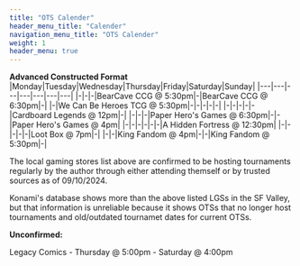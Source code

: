 ```yaml
---
title: "OTS Calender"
header_menu_title: "Calender"
navigation_menu_title: "OTS Calender"
weight: 1
header_menu: true
---
```

**Advanced Constructed Format**
|Monday|Tuesday|Wednesday|Thursday|Friday|Saturday|Sunday|
|---|---|---|---|---|---|---|
|-|-|-|BearCave CCG @ 5:30pm|-|BearCave CCG @ 6:30pm|-|
|-|We Can Be Heroes TCG @ 5:30pm|-|-|-|-|-|
|-|-|-|-|-|Cardboard Legends @ 12pm|-|
|-|-|-|Paper Hero's Games @ 6:30pm|-|-|Paper Hero's Games @ 4pm|
|-|-|-|-|-|-|A Hidden Fortress @ 12:30pm|
|-|-|-|-|-|Loot Box @ 7pm|-|
|-|-|King Fandom @ 4pm|-|-|King Fandom @ 5:30pm|-|

The local gaming stores list above are confirmed to be hosting tournaments regularly by the author through either attending themself or by trusted sources as of 09/10/2024.

Konami's database shows more than the above listed LGSs in the SF Valley, but that information is unreliable because it shows OTSs that no longer host tournaments and old/outdated tournamet dates for current OTSs.

**Unconfirmed:**

Legacy Comics
    - Thursday @ 5:00pm
    - Saturday @ 4:00pm